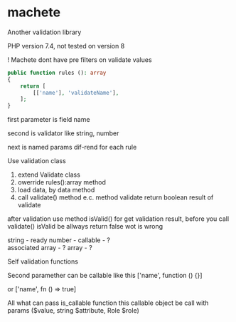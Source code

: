 # machete
Another validation library

PHP version 7.4, not tested on version 8

! Machete dont have pre filters on validate values

```php
public function rules (): array
{
    return [
        [['name'], 'validateName'],
    ];
}
```

first parameter is field name

second is validator like string, number

next is named params dif-rend for each rule 


Use validation class
1. extend Validate class
2. owerride rules():array method
3. load data, by data method
4. call validate() method e.c. method validate return boolean result of validate

after validation use method isValid() for get validation result, before you call validate() isValid 
be allways return false wot is wrong

string - ready 
number - 
callable - ?  
associated array - ?
array - ?

Self validation functions

Second paramether can be callable
like this
['name', function () {}]

or
['name', fn () => true]

All what can pass is_callable function
this callable object be call with params
($value, string $attribute, Role $role)
